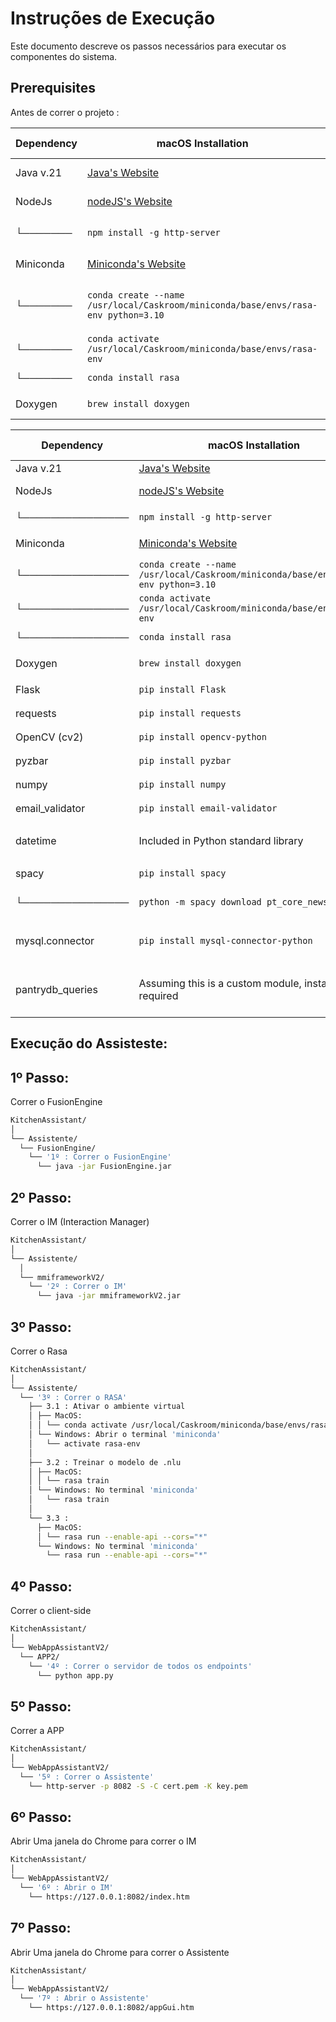 # Instruções de Execução

Este documento descreve os passos necessários para executar os componentes do sistema.

## Prerequisites

Antes de correr o projeto :

| Dependency | macOS Installation           | Windows Installation                           |
|------------|------------------------------|-----------------------------------------------|
| Java v.21  | [Java's Website](https://learn.microsoft.com/en-us/java/openjdk/download) | [Java's Website](https://learn.microsoft.com/en-us/java/openjdk/download) |
| NodeJs     | [nodeJS's Website](https://nodejs.org/en) | [nodeJS's Website](https://nodejs.org/en) |
|    └───────| `npm install -g http-server` | `npm install -g http-server` |
| Miniconda  | [Miniconda's Website](https://docs.conda.io/projects/miniconda/en/latest/) | [Miniconda's Website](https://docs.conda.io/projects/miniconda/en/latest/) |
|    └───────| `conda create --name /usr/local/Caskroom/miniconda/base/envs/rasa-env python=3.10` | `conda create --name rasa-env python=3.10` |
|    └───────| `conda activate /usr/local/Caskroom/miniconda/base/envs/rasa-env` | `conda activate rasa-env` |
|    └───────| `conda install rasa` | `pip install rasa` |
| Doxygen    | `brew install doxygen`       | [Doxygen's Website](https://www.doxygen.nl/index.html) |


| Dependency  | macOS Installation                                                   | Windows Installation                                              |
|-------------|----------------------------------------------------------------------|-------------------------------------------------------------------|
| Java v.21       | [Java's Website](https://learn.microsoft.com/en-us/java/openjdk/download) | [Java's Website](https://learn.microsoft.com/en-us/java/openjdk/download) |
| NodeJs          | [nodeJS's Website](https://nodejs.org/en)                            | [nodeJS's Website](https://nodejs.org/en)                        |
| └───────────────| `npm install -g http-server`                                         | `npm install -g http-server`                                     |
| Miniconda       | [Miniconda's Website](https://docs.conda.io/projects/miniconda/en/latest/) | [Miniconda's Website](https://docs.conda.io/projects/miniconda/en/latest/) |
| └───────────────| `conda create --name /usr/local/Caskroom/miniconda/base/envs/rasa-env python=3.10` | `conda create --name rasa-env python=3.10`                       |
| └───────────────| `conda activate /usr/local/Caskroom/miniconda/base/envs/rasa-env`    | `conda activate rasa-env`                                        |
| └───────────────| `conda install rasa`                                                  | `pip install rasa`                                               |
| Doxygen         | `brew install doxygen`                                                | [Doxygen's Website](https://www.doxygen.nl/index.html)           |
| Flask           | `pip install Flask`                                                   | `pip install Flask`                                               |
| requests        | `pip install requests`                                                | `pip install requests`                                            |
| OpenCV (cv2)    | `pip install opencv-python`                                           | `pip install opencv-python`                                      |
| pyzbar          | `pip install pyzbar`                                                  | `pip install pyzbar`                                             |
| numpy           | `pip install numpy`                                                   | `pip install numpy`                                               |
| email_validator | `pip install email-validator`                                         | `pip install email-validator`                                     |
| datetime        | Included in Python standard library                                   | Included in Python standard library                               |
| spacy           | `pip install spacy`                                                   | `pip install spacy`                                               |
| └───────────────| `python -m spacy download pt_core_news_sm`                           | `python -m spacy download pt_core_news_sm`                       |
| mysql.connector | `pip install mysql-connector-python`                                  | `pip install mysql-connector-python`                             |
| pantrydb_queries| Assuming this is a custom module, install as required                | Assuming this is a custom module, install as required            |


## Execução do Assisteste:


## 1º Passo: 

Correr o FusionEngine

```bash
KitchenAssistant/
│
└── Assistente/
  └── FusionEngine/
    └── '1º : Correr o FusionEngine'
      └── java -jar FusionEngine.jar
```

## 2º Passo: 

Correr o IM (Interaction Manager)

```bash
KitchenAssistant/
│
└── Assistente/
  │
  └── mmiframeworkV2/
    └── '2º : Correr o IM'
      └── java -jar mmiframeworkV2.jar
```

## 3º Passo: 

Correr o Rasa

```bash
KitchenAssistant/
│
└── Assistente/
  └── '3º : Correr o RASA'
    ├── 3.1 : Ativar o ambiente virtual
    │ ├── MacOS: 
    │ │ └── conda activate /usr/local/Caskroom/miniconda/base/envs/rasa-env
    │ └── Windows: Abrir o terminal 'miniconda'
    │   └── activate rasa-env
    │
    ├── 3.2 : Treinar o modelo de .nlu
    │ ├── MacOS: 
    │ │ └── rasa train
    │ └── Windows: No terminal 'miniconda'
    │   └── rasa train
    │
    └── 3.3 : 
      ├── MacOS: 
      │ └── rasa run --enable-api --cors="*"
      └── Windows: No terminal 'miniconda'
        └── rasa run --enable-api --cors="*"
```

## 4º Passo: 

Correr o client-side 

```bash
KitchenAssistant/
│   
└── WebAppAssistantV2/
  └── APP2/
    └── '4º : Correr o servidor de todos os endpoints'
      └── python app.py
```

## 5º Passo: 

Correr a APP

```bash
KitchenAssistant/
│   
└── WebAppAssistantV2/
  └── '5º : Correr o Assistente' 
    └── http-server -p 8082 -S -C cert.pem -K key.pem
```

## 6º Passo: 

Abrir Uma janela do Chrome para correr o IM         

```bash
KitchenAssistant/
│  
└── WebAppAssistantV2/
  └── '6º : Abrir o IM'
    └── https://127.0.0.1:8082/index.htm
```

## 7º Passo: 

Abrir Uma janela do Chrome para correr o Assistente 

```bash
KitchenAssistant/
│   
└── WebAppAssistantV2/
  └── '7º : Abrir o Assistente'
    └── https://127.0.0.1:8082/appGui.htm
```